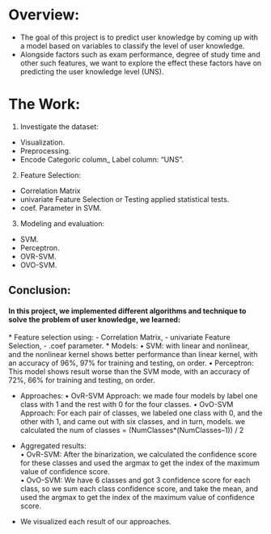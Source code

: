 <h1>Overview:</h1>
<ul>
<li> The goal of this project is to predict user knowledge by
coming up with a model based on variables to classify the
level of user knowledge.
<li> Alongside factors such as exam performance, degree of study
time and other such features, we want to explore the effect
these factors have on predicting the user knowledge level
(UNS).
</ul>

<h1>The Work:</h1>

1. Investigate the dataset:
- Visualization.
- Preprocessing.
- Encode Categoric column_ Label column: “UNS”.
2. Feature Selection:
 - Correlation Matrix
 - univariate Feature Selection or Testing applied statistical tests.
 - coef. Parameter in SVM.
3. Modeling and evaluation:
 - SVM.
 - Perceptron.
 - OVR-SVM.
 - OVO-SVM.
 
 

<h2>Conclusion:</h2>
<h4>In this project, we implemented different algorithms and technique to solve the problem
of user knowledge, we learned:</h4>
* Feature selection using: 
- Correlation Matrix, 
- univariate Feature Selection,
- .coef parameter.
* Models:
 • SVM: with linear and nonlinear, and the nonlinear kernel shows better performance
 than linear kernel, with an accuracy of 96%, 97% for training and testing, on order.
 • Perceptron: This model shows result worse than the SVM mode, with an accuracy
 of 72%, 66% for training and testing, on order.

- Approaches:
   • OvR-SVM Approach: we made four models by label one class with 1 and the rest
   with 0 for the four classes.
   • OvO-SVM Approach: For each pair of classes, we labeled one class with 0, and the
   other with 1, and came out with six classes, and in turn, models.
   we calculated the num of classes = (NumClasses*(NumClasses–1)) / 2
   
- Aggregated results:<br>
   • OvR-SVM: After the binarization, we calculated the confidence score for these
   classes and used the argmax to get the index of the maximum value of confidence
   score.<br>
   • OvO-SVM: We have 6 classes and got 3 confidence score for each class, so we sum
   each class confidence score, and take the mean, and used the argmax to get the index
   of the maximum value of confidence score.<br>
- We visualized each result of our approaches.

